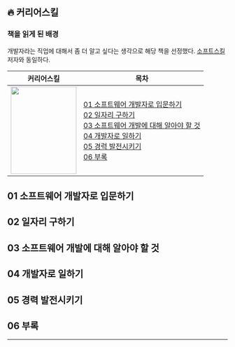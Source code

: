 ## 🔥 커리어스킬
### 책을 읽게 된 배경
개발자라는 직업에 대해서 좀 더 알고 싶다는 생각으로 해당 책을 선정했다.
[소프트스킬](https://github.com/kimziou77/Reading-Books/tree/main/books/%EC%86%8C%ED%94%84%ED%8A%B8%EC%8A%A4%ED%82%AC)
저자와 동일하다.  


|**커리어스킬**|**목차**|
|---|---|
|<img src="http://image.yes24.com/goods/71829578/XL" width="150" height="200"/>|[01 소프트웨어 개발자로 입문하기](#01-소프트웨어-개발자로-입문하기)<br>[02 일자리 구하기](#02-일자리-구하기)<br>[03 소프트웨어 개발에 대해 알아야 할 것](#03-소프트웨어-개발에-대해-알아야-할-것)<br>[04 개발자로 일하기](#04-개발자로-일하기)<br>[05 경력 발전시키기](#05-경력-발전시키기)<br>[06 부록](#06-부록)|

## 01 소프트웨어 개발자로 입문하기
## 02 일자리 구하기
## 03 소프트웨어 개발에 대해 알아야 할 것
## 04 개발자로 일하기
## 05 경력 발전시키기
## 06 부록

---

